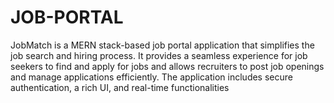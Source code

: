 # JOB-PORTAL
JobMatch is a MERN stack-based job portal application that simplifies the job search and hiring process. It provides a seamless experience for job seekers to find and apply for jobs and allows recruiters to post job openings and manage applications efficiently. The application includes secure authentication, a rich UI, and real-time functionalities
